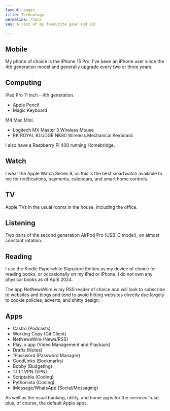 ```yaml
---
layout: pages
title: Technology
permalink: /tech
seo: A list of my favourite gear and EDC

---
```


## Mobile

My phone of choice is the iPhone 15 Pro. I've been an iPhone user since the 4th generation model and generally upgrade every two or three years.

## Computing

iPad Pro 11 inch - 4th generation.

- Apple Pencil
- Magic Keyboard

M4 Mac Mini.

- Logitech MX Master 3 Wireless Mouse
- RK ROYAL KLUDGE NK80 Wireless Mechanical Keyboard

I also have a Raspberry Pi 400 running Homebridge.

## Watch

I wear the Apple Watch Series 9, as this is the best smartwatch available to me for notifications, payments, calendars, and smart home controls.

## TV

Apple TVs in the usual rooms in the house, including the office.

## Listening

Two pairs of the second generation AirPod Pro (USB-C model), on almost constant rotation.

## Reading

I use the Kindle Paperwhite Signature Edition as my device of choice for reading books, or occasionally on my iPad or iPhone. I do not own any physical books as of April 2024.

The app NetNewsWire is my RSS reader of choice and will look to subscribe to websites and blogs and tend to avoid hitting websites directly due largely to cookie policies, adverts, and shitty design.

## Apps

- Castro (Podcasts)
- Working Copy (Git Client)
- NetNewsWire (News/RSS)
- Play, x.app (Video Management and Playback)
- Drafts (Notes)
- 1Password (Password Manager)
- GoodLinks (Bookmarks)
- Bobby (Budgeting)
- 1.1.1.1 VPN (VPN)
- Scriptable (Coding)
- Pythonista (Coding)
- iMessage/WhatsApp (Social/Messaging)

As well as the usual banking, utility, and home apps for the services I use, plus, of course, the default Apple apps.
